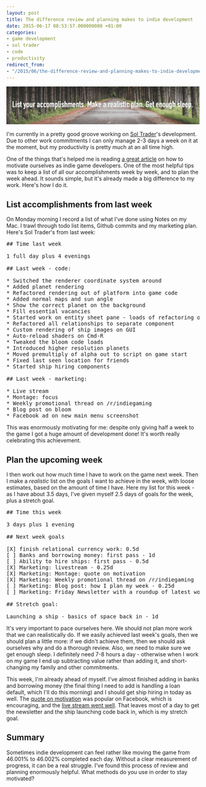 ```yaml
---
layout: post
title: The difference review and planning makes to indie development
date: 2015-06-17 08:53:57.000000000 +01:00
categories:
- game development
- sol trader
- code
- productivity
redirect_from:
- "/2015/06/the-difference-review-and-planning-makes-to-indie-development"
---
```

![List your accomplishments. Make a realistic plan. Get enough sleep.](/files/list-your.png)

I'm currently in a pretty good groove working on [Sol Trader](http://soltrader.net)'s development. Due to other work commitments I can only manage 2-3 days a week on it at the moment, but my productivity is pretty much at an all time high.

One of the things that's helped me is reading [a great article](http://www.gamasutra.com/blogs/CarolynVanEseltine/20150609/245543/Motivation_for_the_Solo_Indie_Game_Dev_with_commentary_by_yayfrens.php) on how to motivate ourselves as indie game developers. One of the most helpful tips was to keep a list of all our accomplishments week by week, and to plan the week ahead. It sounds simple, but it's already made a big difference to my work. Here's how I do it.

## List accomplishments from last week

On Monday morning I record a list of what I've done using Notes on my Mac. I trawl through todo list items, Github commits and my marketing plan. Here's Sol Trader's from last week:

<pre>
## Time last week

1 full day plus 4 evenings

## Last week - code:

* Switched the renderer coordinate system around
* Added planet rendering
* Refactored rendering out of platform into game code
* Added normal maps and sun angle
* Show the correct planet on the background
* Fill essential vacancies
* Started work on entity sheet pane - loads of refactoring on it
* Refactored all relationships to separate component
* Custom rendering of ship images on GUI
* Auto-reload shaders on Cmd-R
* Tweaked the bloom code loads
* Introduced higher resolution planets
* Moved premultiply of alpha out to script on game start
* Fixed last seen location for friends
* Started ship hiring components

## Last week - marketing:

* Live stream
* Montage: focus
* Weekly promotional thread on /r/indiegaming
* Blog post on bloom
* Facebook ad on new main menu screenshot
</pre>

This was enormously motivating for me: despite only giving half a week to the game I got a huge amount of development done! It's worth really celebrating this achievement.

## Plan the upcoming week

I then work out how much time I have to work on the game next week. Then I make
a *realistic* list on the goals I want to achieve in the week, with loose
estimates, based on the amount of time I have. Here my list for this week - as
I have about 3.5 days, I've given myself 2.5 days of goals for the week, plus a
stretch goal.

<pre>
## Time this week

3 days plus 1 evening

## Next week goals

[X] finish relational currency work: 0.5d
[ ] Banks and borrowing money: first pass - 1d
[ ] Ability to hire ships: first pass - 0.5d
[X] Marketing: livestream - 0.25d
[X] Marketing: Montage: quote on motivation
[X] Marketing: Weekly promotional thread on /r/indiegaming
[ ] Marketing: Blog post: how I plan my week - 0.25d
[ ] Marketing: Friday Newsletter with a roundup of latest work - 0.25d

## Stretch goal:

Launching a ship - basics of space back in - 1d
</pre>

It's very important to pace ourselves here. We should not plan more work that we can realistically do. If we easily achieved last week's goals, then we should plan a little more: if we didn't achieve them, then we should ask ourselves why and do a thorough review. Also, we need to make sure we get enough sleep. I definitely need 7-8 hours a day - otherwise when I work on my game I end up subtracting value rather than adding it, and short-changing my family and other commitments.

This week, I'm already ahead of myself. I've almost finished adding in banks and borrowing money (the final thing I need to add is handling a loan default, which I'll do this morning) and I should get ship hiring in today as well. The [quote on motivation](https://www.facebook.com/soltrader/photos/pb.109365195855302.-2207520000.1434530025./445022128956272/?type=3&theater) was popular on Facebook, which is encouraging, and the [live stream went well](https://www.youtube.com/watch?v=N5lCk4HPcdk). That leaves most of a day to get the newsletter and the ship launching code back in, which is my stretch goal.

## Summary

Sometimes indie development can feel rather like moving the game from 46.001% to 46.002% completed each day. Without a clear measurement of progress, it can be a real struggle. I've found this process of review and planning enormously helpful. What methods do you use in order to stay motivated?

